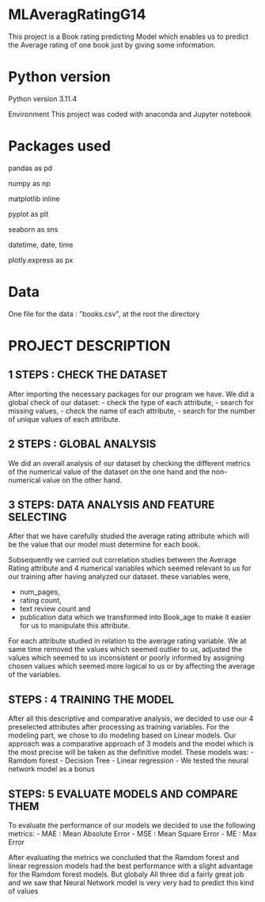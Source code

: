 # MLAveragRatingG14
This project is a Book rating predicting Model which enables us to predict the Average rating of one book 
just  by giving  some information.

# Python version

Python  version 3.11.4

Environment This project was coded with anaconda and Jupyter notebook

# Packages used

pandas as pd

numpy as np

matplotlib inline

pyplot as plt

seaborn as sns

datetime, date, time

plotly.express as px

# Data

One file for the data : "books.csv", at the root the directory


# PROJECT DESCRIPTION


## 1 STEPS : CHECK THE DATASET


  After importing the necessary packages for our program we have. We did a global check of our dataset:
    - check the type of each attribute, 
    - search for missing values,
    - check the name of each attribute, 
    - search for the number of unique values ​​of each attribute.

    
## 2 STEPS : GLOBAL ANALYSIS 


  We did an overall analysis of our dataset by checking the different metrics of the numerical value of the dataset on the one hand and the non-numerical value on the other hand.
  

## 3 STEPS: DATA ANALYSIS AND FEATURE SELECTING


  After that we have carefully studied the average rating attribute which will be the value that our model must determine for each book. 
  
  Subsequently we carried out correlation studies between the Average Rating attribute and 4 numerical variables which seemed relevant to us for our training after having analyzed our dataset. these variables were,
  - num_pages, 
  - rating count, 
  - text review count and 
  - publication data which we transformed into Book_age to make it easier for us to manipulate this attribute.
    
  For each attribute studied in relation to the average rating variable. We at same time removed the values ​​which seemed outlier to us, adjusted the values ​​which seemed to us inconsistent or poorly informed by assigning chosen values ​​which seemed more logical to us or by affecting the average of the variables.


## STEPS : 4 TRAINING THE MODEL


   After all this descriptive and comparative analysis, we decided to use our 4 preselected attributes after processing as training variables.
    For the modeling part, we chose to do modeling based on Linear models. Our approach was a comparative approach of 3 models and the model which is the most precise will be taken as the definitive model. 
    These models was: 
    - Ramdom forest
    - Decision Tree 
    - Linear regression 
    - We tested the neural network model as a bonus


  ## STEPS: 5 EVALUATE MODELS AND COMPARE THEM

  
   To evaluate the performance of our models we decided to use the following metrics:
    - MAE : Mean Absolute Error 
    - MSE : Mean Square Error
    - ME  : Max Error 
   
   After evaluating the metrics we concluded that the Ramdom forest and linear regression models had the best performance with a slight advantage for the Ramdom forest models.
   But globaly All three did a fairly great job and we saw that Neural Network model is very very bad to predict this kind of values
